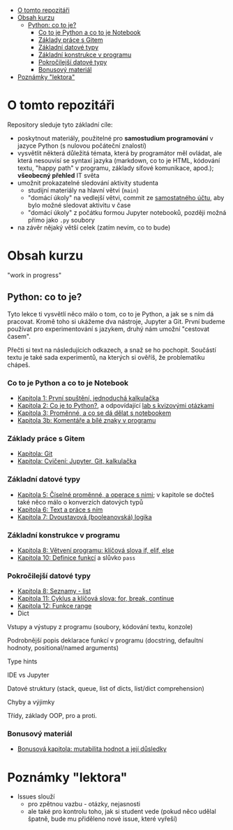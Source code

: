 - [O tomto repozitáři](#o-tomto-repozitáři)
- [Obsah kurzu](#obsah-kurzu)
  - [Python: co to je?](#python-co-to-je)
    - [Co to je Python a co to je Notebook](#co-to-je-python-a-co-to-je-notebook)
    - [Základy práce s Gitem](#základy-práce-s-gitem)
    - [Základní datové typy](#základní-datové-typy)
    - [Základní konstrukce v programu](#základní-konstrukce-v-programu)
    - [Pokročilejší datové typy](#pokročilejší-datové-typy)
    - [Bonusový materiál](#bonusový-materiál)
- [Poznámky "lektora"](#poznámky-lektora)

# O tomto repozitáři

Repository sleduje tyto základní cíle:

- poskytnout materiály, použitelné pro **samostudium programování** v jazyce 
  Python (s nulovou počáteční znalostí)
- vysvětlit některá důležitá témata, která by programátor měl ovládat, ale která nesouvisí
  se syntaxí jazyka (markdown, co to je HTML, kódování textu, "happy path" v programu, 
  základy síťové komunikace, apod.); **všeobecný přehled** IT světa
- umožnit prokazatelné sledování aktivity studenta
  - studijní materiály na hlavní větvi (`main`)
  - "domácí úkoly" na vedlejší větvi, commit ze [samostatného účtu](https://github.com/tom-herout), 
    aby bylo možné sledovat aktivitu v čase
  - "domácí úkoly" z počátku formou Jupyter notebooků, později možná přímo jako `.py` soubory
- na závěr nějaký větší celek (zatím nevím, co to bude)


# Obsah kurzu

"work in progress"

## Python: co to je?

Tyto lekce ti vysvětlí něco málo o tom, co to je Python, a jak se s ním dá pracovat.
Kromě toho si ukážeme dva nástroje, Jupyter a Git. První budeme používat pro experimentování s jazykem,
druhý nám umožní "cestovat časem".

Přečti si text na následujících odkazech, a snaž se ho pochopit. Součástí textu je také sada experimentů,
na kterých si ověříš, že problematiku chápeš.

### Co to je Python a co to je Notebook

- [Kapitola 1: První spuštění, jednoduchá kalkulačka](./kapitola-01/readme.md)
- [Kapitola 2: Co je to Python?](./kapitola-02/readme.md), a odpovídající [lab s kvizovými otázkami](./kapitola-02/kapitola-02.ipynb)
- [Kapitola 3: Proměnné, a co se dá dělat s notebookem](./kapitola-03/readme.md)
- [Kapitola 3b: Komentáře a bílé znaky v programu](./kapitola-03b/readme.md)

### Základy práce s Gitem

- [Kapitola: Git](./kapitola-git/readme.md)
- [Kapitola: Cvičení: Jupyter, Git, kalkulačka](./kapitola-04/readme.md)

### Základní datové typy

- [Kapitola 5: Číselné proměnné, a operace s nimi](./kapitola-05/readme.md); v kapitole se dočteš také něco málo o konverzích datových typů
- [Kapitola 6: Text a práce s ním](./kapitola-06/readme.md)
- [Kapitola 7: Dvoustavová (booleanovská) logika](./kapitola-07/readme.md)

### Základní konstrukce v programu

- [Kapitola 8: Větvení programu: klíčová slova if, elif, else](./kapitola-08/readme.md)
- [Kapitola 10: Definice funkcí](./kapitola-10/readme.md) a slůvko `pass`

### Pokročilejší datové typy

- [Kapitola 8: Seznamy - list](./kapitola-08/readme.md)
- [Kapitola 11: Cyklus a klíčová slova: for, break, continue](./kapitola-11/readme.md)
- [Kapitola 12: Funkce range](./kapitola-12/readme.md)
- Dict

Vstupy a výstupy z programu (soubory, kódování textu, konzole)

Podrobnější popis deklarace funkcí v programu (docstring, defaultní hodnoty, positional/named arguments)

Type hints

IDE vs Jupyter

Datové struktury (stack, queue, list of dicts, list/dict comprehension)

Chyby a výjimky

Třídy, základy OOP, pro a proti.

### Bonusový materiál

- [Bonusová kapitola: mutabilita hodnot a její důsledky](./kapitola-mutabilita/readme.md)

# Poznámky "lektora"

- Issues slouží 
  - pro zpětnou vazbu - otázky, nejasnosti
  - ale také pro kontrolu toho, jak si student vede (pokud něco udělal špatně, bude mu přiděleno nové issue, které vyřeší)